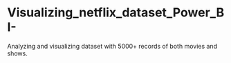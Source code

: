 # Visualizing_netflix_dataset_Power_BI-
 Analyzing and visualizing dataset with 5000+ records of both movies and shows.
